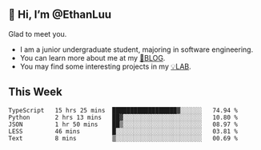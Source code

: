 ## 👋 Hi, I’m @EthanLuu

Glad to meet you.

- I am a junior undergraduate student, majoring in software engineering.
- You can learn more about me at my [📝BLOG](https://blog.ethanloo.cn).
- You may find some interesting projects in my [💡LAB](https://lab.ethanloo.cn).

## This Week
<!--START_SECTION:waka-->
```text
TypeScript   15 hrs 25 mins  ██████████████████▓░░░░░░   74.94 % 
Python       2 hrs 13 mins   ██▓░░░░░░░░░░░░░░░░░░░░░░   10.80 % 
JSON         1 hr 50 mins    ██▒░░░░░░░░░░░░░░░░░░░░░░   08.97 % 
LESS         46 mins         █░░░░░░░░░░░░░░░░░░░░░░░░   03.81 % 
Text         8 mins          ▒░░░░░░░░░░░░░░░░░░░░░░░░   00.69 % 
```
<!--END_SECTION:waka-->
